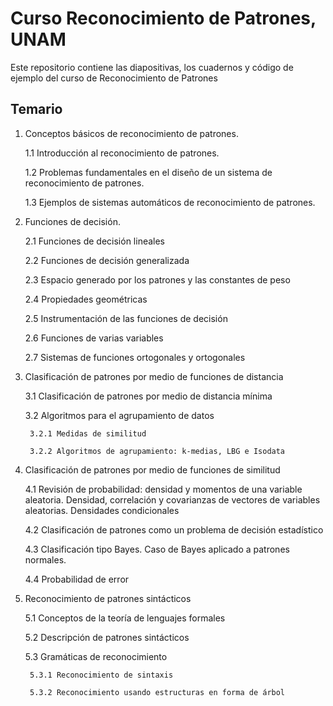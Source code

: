 # Curso Reconocimiento de Patrones, UNAM 

Este repositorio contiene las diapositivas, los cuadernos y código de ejemplo del curso de Reconocimiento de Patrones

## Temario 

1. Conceptos básicos de reconocimiento de patrones.

    1.1 Introducción al reconocimiento de patrones.
   
    1.2 Problemas fundamentales en el diseño de un sistema de reconocimiento de
patrones.

    1.3 Ejemplos de sistemas automáticos de reconocimiento de patrones.
   
2. Funciones de decisión.

    2.1 Funciones de decisión lineales
    
    2.2 Funciones de decisión generalizada
    
    2.3 Espacio generado por los patrones y las constantes de peso
    
    2.4 Propiedades geométricas
    
    2.5 Instrumentación de las funciones de decisión
    
    2.6 Funciones de varias variables
    
    2.7 Sistemas de funciones ortogonales y ortogonales

3. Clasificación de patrones por medio de funciones de distancia
    
    3.1 Clasificación de patrones por medio de distancia mínima
    
    3.2 Algoritmos para el agrupamiento de datos
        
        3.2.1 Medidas de similitud
        
        3.2.2 Algoritmos de agrupamiento: k-medias, LBG e Isodata
        
4. Clasificación de patrones por medio de funciones de similitud
    
    4.1 Revisión de probabilidad: densidad y momentos de una variable aleatoria.
Densidad, correlación y covarianzas de vectores de variables aleatorias.
Densidades condicionales

    4.2 Clasificación de patrones como un problema de decisión estadístico
    
    4.3 Clasificación tipo Bayes. Caso de Bayes aplicado a patrones normales.
    
    4.4 Probabilidad de error
    
5. Reconocimiento de patrones sintácticos

    5.1 Conceptos de la teoría de lenguajes formales
    
    5.2 Descripción de patrones sintácticos
    
    5.3 Gramáticas de reconocimiento
    
        5.3.1 Reconocimiento de sintaxis
        
        5.3.2 Reconocimiento usando estructuras en forma de árbol

